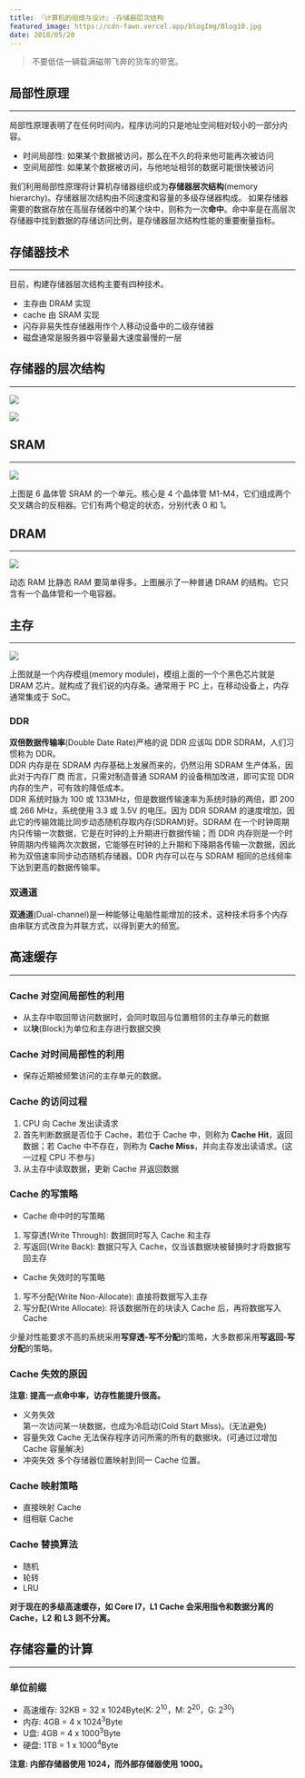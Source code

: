 ```yaml
---
title: 『计算机的组成与设计』-存储器层次结构
featured_image: https://cdn-fawn.vercel.app/blogImg/Blog10.jpg
date: 2018/05/20
---
```


> 不要低估一辆载满磁带飞奔的货车的带宽。

## 局部性原理
***  
局部性原理表明了在任何时间内，程序访问的只是地址空间相对较小的一部分内容。  
- 时间局部性: 如果某个数据被访问，那么在不久的将来他可能再次被访问
- 空间局部性: 如果某个数据被访问，与他地址相邻的数据可能很快被访问

我们利用局部性原理将计算机存储器组织成为**存储器层次结构**(memory hierarchy)。存储器层次结构由不同速度和容量的多级存储器构成。
如果存储器需要的数据存放在高层存储器中的某个块中，则称为一次**命中**。命中率是在高层次存储器中找到数据的存储访问比例，是存储器层次结构性能的重要衡量指标。

## 存储器技术
***  
目前，构建存储器层次结构主要有四种技术。
- 主存由 DRAM 实现
- cache 由 SRAM 实现
- 闪存非易失性存储器用作个人移动设备中的二级存储器
- 磁盘通常是服务器中容量最大速度最慢的一层

## 存储器的层次结构
***  
![](https://cdn-fawn.vercel.app/contentImg/memory/memory-hierarchy.png)

![](https://cdn-fawn.vercel.app/contentImg/memory/memory-hierarchy-time.png)

## SRAM
***  
![](https://cdn-fawn.vercel.app/contentImg/memory/SRAM.png)

上图是 6 晶体管 SRAM 的一个单元。核心是 4 个晶体管 M1-M4，它们组成两个交叉耦合的反相器。它们有两个稳定的状态，分别代表 0 和 1。

## DRAM
***  
![](https://cdn-fawn.vercel.app/contentImg/memory/DRAM.png)

动态 RAM 比静态 RAM 要简单得多。上图展示了一种普通 DRAM 的结构。它只含有一个晶体管和一个电容器。

## 主存
***  
![](https://cdn-fawn.vercel.app/contentImg/memory/RAM.jpg)

上图就是一个内存模组(memory module)，模组上面的一个个黑色芯片就是 DRAM 芯片。就构成了我们说的内存条。通常用于 PC 上，在移动设备上，内存通常集成于 SoC。

### DDR
**双倍数据传输率**(Double Date Rate)严格的说 DDR 应该叫 DDR SDRAM，人们习惯称为 DDR。  
DDR 内存是在 SDRAM 内存基础上发展而来的，仍然沿用 SDRAM 生产体系，因此对于内存厂商 而言，只需对制造普通 SDRAM 的设备稍加改进，即可实现 DDR 内存的生产，可有效的降低成本。  
DDR 系统时脉为 100 或 133MHz，但是数据传输速率为系统时脉的两倍，即 200 或 266 MHz，系统使用 3.3 或 3.5V 的电压。因为 DDR SDRAM 的速度增加，因此它的传输效能比同步动态随机存取内存(SDRAM)好。SDRAM 在一个时钟周期内只传输一次数据，它是在时钟的上升期进行数据传输；而 DDR 内存则是一个时钟周期内传输两次次数据，它能够在时钟的上升期和下降期各传输一次数据，因此称为双倍速率同步动态随机存储器。DDR 内存可以在与 SDRAM 相同的总线频率下达到更高的数据传输率。

### 双通道
**双通道**(Dual-channel)是一种能够让电脑性能增加的技术，这种技术将多个内存由串联方式改良为并联方式，以得到更大的频宽。

## 高速缓存
***  
### Cache 对空间局部性的利用
- 从主存中取回带访问数据时，会同时取回与位置相邻的主存单元的数据
- 以**块**(Block)为单位和主存进行数据交换

### Cache 对时间局部性的利用
- 保存近期被频繁访问的主存单元的数据。

### Cache 的访问过程
1. CPU 向 Cache 发出读请求
2. 首先判断数据是否位于 Cache，若位于 Cache 中，则称为 **Cache Hit**，返回数据；若 Cache 中不存在，则称为 **Cache Miss**，并向主存发出读请求。(这一过程 CPU 不参与)
3. 从主存中读取数据，更新 Cache 并返回数据

### Cache 的写策略
- Cache 命中时的写策略
 1. 写穿透(Write Through): 数据同时写入 Cache 和主存
 2. 写返回(Write Back): 数据只写入 Cache，仅当该数据块被替换时才将数据写回主存

- Cache 失效时的写策略
 1. 写不分配(Write Non-Allocate): 直接将数据写入主存
 2. 写分配(Write Allocate): 将该数据所在的块读入 Cache 后，再将数据写入 Cache

少量对性能要求不高的系统采用**写穿透-写不分配**的策略，大多数都采用**写返回-写分配**的策略。

### Cache 失效的原因
**注意: 提高一点命中率，访存性能提升很高。**    
- 义务失效  
 第一次访问某一块数据，也成为冷启动(Cold Start Miss)。(无法避免)
- 容量失效
 Cache 无法保存程序访问所需的所有的数据块。(可通过过增加 Cache 容量解决)
- 冲突失效
 多个存储器位置映射到同一 Cache 位置。

### Cache 映射策略
- 直接映射 Cache
- 组相联 Cache

### Cache 替换算法
- 随机
- 轮转
- LRU

**对于现在的多级高速缓存，如 Core I7，L1 Cache 会采用指令和数据分离的 Cache，L2 和 L3 则不分离。**

## 存储容量的计算
***  
### 单位前缀
- 高速缓存: 32KB = 32 x 1024Byte(K: 2<sup>10</sup>，M: 2<sup>20</sup>，G: 2<sup>30</sup>)
- 内存: 4GB = 4 x 1024<sup>3</sup>Byte
- U盘: 4GB =  4 x 1000<sup>3</sup>Byte
- 硬盘: 1TB =  1 x 1000<sup>4</sup>Byte

**注意: 内部存储器使用 1024，而外部存储器使用 1000。**